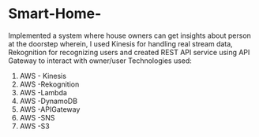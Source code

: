 # Smart-Home-
Implemented a system where house owners can get insights about person at the doorstep wherein, I used Kinesis for handling real stream data, Rekognition for recognizing users and created REST API service using API Gateway to interact with owner/user
Technologies used:
1. AWS - Kinesis
2. AWS -Rekognition
3. AWS -Lambda
4. AWS -DynamoDB
5. AWS -APIGateway
6. AWS -SNS
7. AWS -S3

